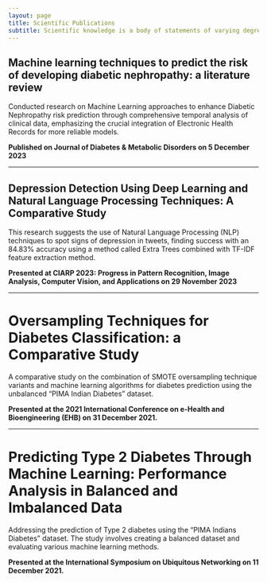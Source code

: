 ```yaml
---
layout: page
title: Scientific Publications
subtitle: Scientific knowledge is a body of statements of varying degrees of certainty - some most unsure, some nearly sure, none absolutely certain.
---
```


##  <a href="https://link.springer.com/article/10.1007/s40200-023-01357-4" style="color: inherit; text-decoration: none;" onmouseover="this.style.color='#0085A1'" onmouseout="this.style.color='inherit'"> Machine learning techniques to predict the risk of developing diabetic nephropathy: a literature review </a>

Conducted research on Machine Learning approaches to enhance Diabetic Nephropathy risk prediction through comprehensive temporal analysis of clinical data, emphasizing the crucial integration of Electronic Health Records for more reliable models.

**Published on Journal of Diabetes & Metabolic Disorders on 5 December 2023**

---

## <a href="https://link.springer.com/chapter/10.1007/978-3-031-49018-7_24" style="color: inherit; text-decoration: none;" onmouseover="this.style.color='#0085A1'" onmouseout="this.style.color='inherit'">Depression Detection Using Deep Learning and Natural Language Processing Techniques: A Comparative Study</a>

This research suggests the use of Natural Language Processing (NLP) techniques to spot signs of depression in tweets, finding success with an 84.83% accuracy using a method called Extra Trees combined with TF-IDF feature extraction method.

**Presented at CIARP 2023: Progress in Pattern Recognition, Image Analysis, Computer Vision, and Applications on 29 November 2023**

---

# <a href="https://ieeexplore.ieee.org/abstract/document/9657542" style="color: inherit; text-decoration: none;" onmouseover="this.style.color='#0085A1'" onmouseout="this.style.color='inherit'">Oversampling Techniques for Diabetes Classification: a Comparative Study</a>

A comparative study on the combination of SMOTE oversampling technique variants and machine learning algorithms for diabetes prediction using the unbalanced “PIMA Indian Diabetes” dataset.

**Presented at the 2021 International Conference on e-Health and Bioengineering (EHB) on 31 December 2021.**

---

# <a href="https://link.springer.com/chapter/10.1007/978-3-030-86356-2_22" style="color: inherit; text-decoration: none;" onmouseover="this.style.color='#0085A1'" onmouseout="this.style.color='inherit'">Predicting Type 2 Diabetes Through Machine Learning: Performance Analysis in Balanced and Imbalanced Data</a>

Addressing the prediction of Type 2 diabetes using the “PIMA Indians Diabetes” dataset. The study involves creating a balanced dataset and evaluating various machine learning methods.

**Presented at the International Symposium on Ubiquitous Networking on 11 December 2021.**
